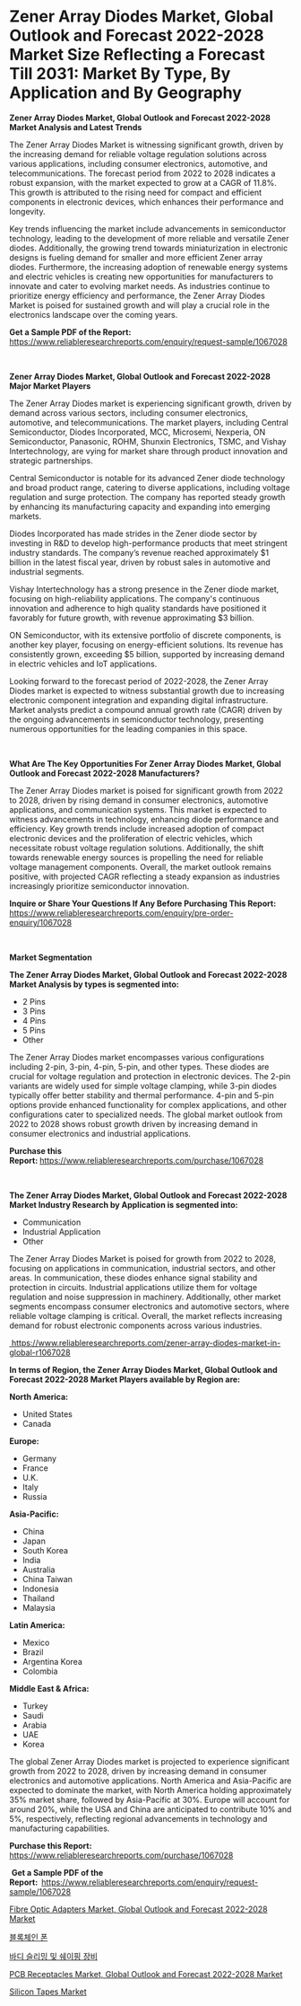 <p><h1>Zener Array Diodes Market, Global Outlook and Forecast 2022-2028 Market Size Reflecting a Forecast Till 2031: Market By Type, By Application and By Geography</h1></p><p><strong>Zener Array Diodes Market, Global Outlook and Forecast 2022-2028 Market Analysis and Latest Trends</strong></p>
<p><p>The Zener Array Diodes Market is witnessing significant growth, driven by the increasing demand for reliable voltage regulation solutions across various applications, including consumer electronics, automotive, and telecommunications. The forecast period from 2022 to 2028 indicates a robust expansion, with the market expected to grow at a CAGR of 11.8%. This growth is attributed to the rising need for compact and efficient components in electronic devices, which enhances their performance and longevity.</p><p>Key trends influencing the market include advancements in semiconductor technology, leading to the development of more reliable and versatile Zener diodes. Additionally, the growing trend towards miniaturization in electronic designs is fueling demand for smaller and more efficient Zener array diodes. Furthermore, the increasing adoption of renewable energy systems and electric vehicles is creating new opportunities for manufacturers to innovate and cater to evolving market needs. As industries continue to prioritize energy efficiency and performance, the Zener Array Diodes Market is poised for sustained growth and will play a crucial role in the electronics landscape over the coming years.</p></p>
<p><strong>Get a Sample PDF of the Report:&nbsp;</strong> <a href="https://www.reliableresearchreports.com/enquiry/request-sample/1067028">https://www.reliableresearchreports.com/enquiry/request-sample/1067028</a></p>
<p>&nbsp;</p>
<p><strong>Zener Array Diodes Market, Global Outlook and Forecast 2022-2028 Major Market Players</strong></p>
<p><p>The Zener Array Diodes market is experiencing significant growth, driven by demand across various sectors, including consumer electronics, automotive, and telecommunications. The market players, including Central Semiconductor, Diodes Incorporated, MCC, Microsemi, Nexperia, ON Semiconductor, Panasonic, ROHM, Shunxin Electronics, TSMC, and Vishay Intertechnology, are vying for market share through product innovation and strategic partnerships.</p><p>Central Semiconductor is notable for its advanced Zener diode technology and broad product range, catering to diverse applications, including voltage regulation and surge protection. The company has reported steady growth by enhancing its manufacturing capacity and expanding into emerging markets.</p><p>Diodes Incorporated has made strides in the Zener diode sector by investing in R&D to develop high-performance products that meet stringent industry standards. The company’s revenue reached approximately $1 billion in the latest fiscal year, driven by robust sales in automotive and industrial segments.</p><p>Vishay Intertechnology has a strong presence in the Zener diode market, focusing on high-reliability applications. The company's continuous innovation and adherence to high quality standards have positioned it favorably for future growth, with revenue approximating $3 billion.</p><p>ON Semiconductor, with its extensive portfolio of discrete components, is another key player, focusing on energy-efficient solutions. Its revenue has consistently grown, exceeding $5 billion, supported by increasing demand in electric vehicles and IoT applications.</p><p>Looking forward to the forecast period of 2022-2028, the Zener Array Diodes market is expected to witness substantial growth due to increasing electronic component integration and expanding digital infrastructure. Market analysts predict a compound annual growth rate (CAGR) driven by the ongoing advancements in semiconductor technology, presenting numerous opportunities for the leading companies in this space.</p></p>
<p>&nbsp;</p>
<p><strong>What Are The Key Opportunities For Zener Array Diodes Market, Global Outlook and Forecast 2022-2028 Manufacturers?</strong></p>
<p><p>The Zener Array Diodes market is poised for significant growth from 2022 to 2028, driven by rising demand in consumer electronics, automotive applications, and communication systems. This market is expected to witness advancements in technology, enhancing diode performance and efficiency. Key growth trends include increased adoption of compact electronic devices and the proliferation of electric vehicles, which necessitate robust voltage regulation solutions. Additionally, the shift towards renewable energy sources is propelling the need for reliable voltage management components. Overall, the market outlook remains positive, with projected CAGR reflecting a steady expansion as industries increasingly prioritize semiconductor innovation.</p></p>
<p><strong>Inquire or Share Your Questions If Any Before Purchasing This Report:</strong> <a href="https://www.reliableresearchreports.com/enquiry/pre-order-enquiry/1067028">https://www.reliableresearchreports.com/enquiry/pre-order-enquiry/1067028</a></p>
<p>&nbsp;</p>
<p><strong>Market Segmentation</strong></p>
<p><strong>The Zener Array Diodes Market, Global Outlook and Forecast 2022-2028 Market Analysis by types is segmented into:</strong></p>
<p><ul><li>2 Pins</li><li>3 Pins</li><li>4 Pins</li><li>5 Pins</li><li>Other</li></ul></p>
<p><p>The Zener Array Diodes market encompasses various configurations including 2-pin, 3-pin, 4-pin, 5-pin, and other types. These diodes are crucial for voltage regulation and protection in electronic devices. The 2-pin variants are widely used for simple voltage clamping, while 3-pin diodes typically offer better stability and thermal performance. 4-pin and 5-pin options provide enhanced functionality for complex applications, and other configurations cater to specialized needs. The global market outlook from 2022 to 2028 shows robust growth driven by increasing demand in consumer electronics and industrial applications.</p></p>
<p><strong>Purchase this Report:&nbsp;</strong><a href="https://www.reliableresearchreports.com/purchase/1067028">https://www.reliableresearchreports.com/purchase/1067028</a></p>
<p>&nbsp;</p>
<p><strong>The Zener Array Diodes Market, Global Outlook and Forecast 2022-2028 Market Industry Research by Application is segmented into:</strong></p>
<p><ul><li>Communication</li><li>Industrial Application</li><li>Other</li></ul></p>
<p><p>The Zener Array Diodes Market is poised for growth from 2022 to 2028, focusing on applications in communication, industrial sectors, and other areas. In communication, these diodes enhance signal stability and protection in circuits. Industrial applications utilize them for voltage regulation and noise suppression in machinery. Additionally, other market segments encompass consumer electronics and automotive sectors, where reliable voltage clamping is critical. Overall, the market reflects increasing demand for robust electronic components across various industries.</p></p>
<p><a href="https://www.reliableresearchreports.com/zener-array-diodes-market-in-global-r1067028">&nbsp;https://www.reliableresearchreports.com/zener-array-diodes-market-in-global-r1067028</a></p>
<p><strong>In terms of Region, the Zener Array Diodes Market, Global Outlook and Forecast 2022-2028 Market Players available by Region are:</strong></p>
<p>
    <p> <strong> North America: </strong>
        <ul>
            <li>United States</li>
            <li>Canada</li>
        </ul>
        </p> 
    <p> <strong> Europe: </strong>
        <ul>
            <li>Germany</li>
            <li>France</li>
            <li>U.K.</li>
            <li>Italy</li>
            <li>Russia</li>
        </ul>
        </p> 
    <p> <strong> Asia-Pacific: </strong>
        <ul>
            <li>China</li>
            <li>Japan</li>
            <li>South Korea</li>
            <li>India</li>
            <li>Australia</li>
            <li>China Taiwan</li>
            <li>Indonesia</li>
            <li>Thailand</li>
            <li>Malaysia</li>
        </ul>
        </p> 
    <p> <strong> Latin America: </strong>
        <ul>
            <li>Mexico</li>
            <li>Brazil</li>
            <li>Argentina Korea</li>
            <li>Colombia</li>
        </ul>
        </p> 
    <p> <strong> Middle East & Africa: </strong>
        <ul>
            <li>Turkey</li>
            <li>Saudi</li>
            <li>Arabia</li>
            <li>UAE</li>
            <li>Korea</li>
        </ul>
    </p>
    </p>
<p><p>The global Zener Array Diodes market is projected to experience significant growth from 2022 to 2028, driven by increasing demand in consumer electronics and automotive applications. North America and Asia-Pacific are expected to dominate the market, with North America holding approximately 35% market share, followed by Asia-Pacific at 30%. Europe will account for around 20%, while the USA and China are anticipated to contribute 10% and 5%, respectively, reflecting regional advancements in technology and manufacturing capabilities.</p></p>
<p><strong>Purchase this Report: </strong><a href="https://www.reliableresearchreports.com/purchase/1067028">https://www.reliableresearchreports.com/purchase/1067028</a></p>
<p>&nbsp;<strong>Get a Sample PDF of the Report:&nbsp;&nbsp;</strong><a href="https://www.reliableresearchreports.com/enquiry/request-sample/1067028">https://www.reliableresearchreports.com/enquiry/request-sample/1067028</a></p>
<p><strong></strong></p>
<p><p><a href="https://github.com/SamiaChowdhury801/Market-Research-Report-List-1/blob/main/fibre-optic-adapters-market-global-outlook-and-forecast-2022-2028-market.md">Fibre Optic Adapters Market, Global Outlook and Forecast 2022-2028 Market</a></p><p><a href="https://medium.com/@cletaturner1964/%EA%B8%80%EB%A1%9C%EB%B2%8C-%EB%B8%94%EB%A1%9D%EC%B2%B4%EC%9D%B8-%EC%A0%84%ED%99%94-%EC%8B%9C%EC%9E%A5-%EA%B7%9C%EB%AA%A8%EB%8A%94-%EC%82%B0%EC%97%85-%EC%98%88%EC%B8%A1%EC%97%90-%EB%94%B0%EB%A5%B4%EB%A9%B4-2024%EB%85%84%EB%B6%80%ED%84%B0-2031%EB%85%84%EA%B9%8C%EC%A7%80-4-5-%EC%9D%98-%EC%97%B0%ED%8F%89%EA%B7%A0-%EC%84%B1%EC%9E%A5%EB%A5%A0-cagr-%EC%9D%84-%EA%B2%BD%ED%97%98%ED%95%A0-%EA%B2%83%EC%9C%BC%EB%A1%9C-%EC%98%88%EC%83%81%EB%90%A9%EB%8B%88%EB%8B%A4-710f8aff54db">블록체인 폰</a></p><p><a href="https://medium.com/@cletaturner1964/body-slimming-shaping-equipment-market-%EC%9D%98-%EA%B8%80%EB%A1%9C%EB%B2%8C-%EC%8B%9C%EC%9E%A5-%EA%B0%9C%EC%9A%94%EB%8A%94-%EC%A0%84-%EC%84%B8%EA%B3%84-%EB%B0%8F-%EC%A3%BC%EC%9A%94-%EC%8B%9C%EC%9E%A5%EC%9D%98-%EC%82%B0%EC%97%85%EC%97%90-%EC%98%81%ED%96%A5%EC%9D%84-%EB%AF%B8%EC%B9%98%EB%8A%94-%EC%A3%BC%EC%9A%94-%ED%8A%B8%EB%A0%8C%EB%93%9C%EC%97%90-%EB%8C%80%ED%95%9C-%EB%8F%85%ED%8A%B9%ED%95%9C-716f8bca6023">바디 슬리밍 및 쉐이핑 장비</a></p><p><a href="https://github.com/BellAuer/Market-Research-Report-List-1/blob/main/pcb-receptacles-market-global-outlook-and-forecast-2022-2028-market.md">PCB Receptacles Market, Global Outlook and Forecast 2022-2028 Market</a></p><p><a href="https://issuu.com/reportprime-2/docs/silicon-tapes-market-size-2030.pptx_b3f31c254d84e1">Silicon Tapes Market</a></p></p>